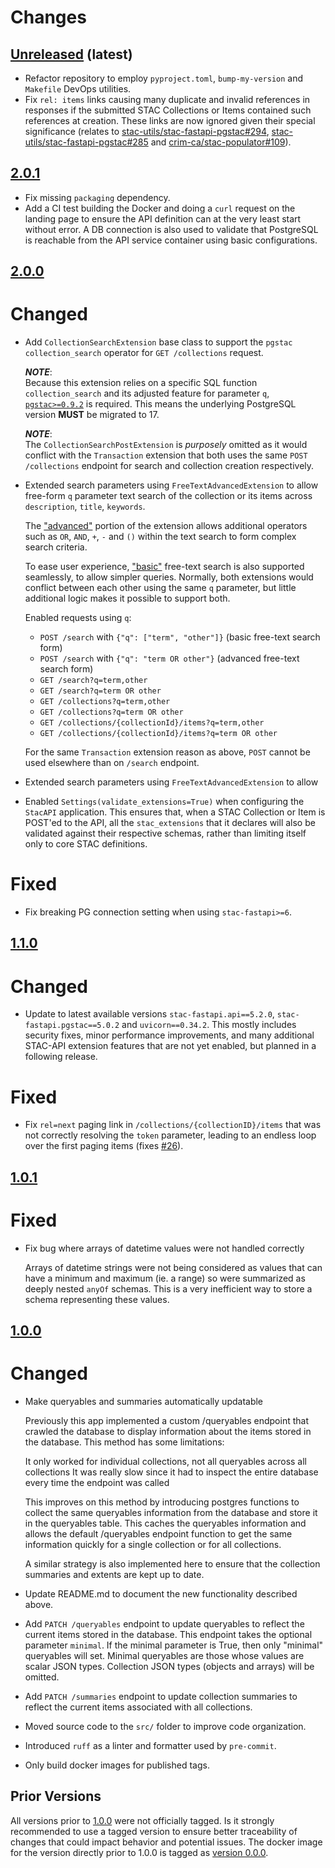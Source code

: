 # Changes

[Unreleased](https://github.com/crim-ca/stac-app/tree/main) (latest)
------------------------------------------------------------------------------------------------------------------

- Refactor repository to employ `pyproject.toml`, `bump-my-version` and `Makefile` DevOps utilities.
- Fix `rel: items` links causing many duplicate and invalid references in responses if the submitted STAC Collections
  or Items contained such references at creation. These links are now ignored given their special significance
  (relates to [stac-utils/stac-fastapi-pgstac#294](https://github.com/stac-utils/stac-fastapi-pgstac/pull/294),
  [stac-utils/stac-fastapi-pgstac#285](https://github.com/stac-utils/stac-fastapi-pgstac/issues/285) and
  [crim-ca/stac-populator#109](https://github.com/crim-ca/stac-populator/issues/109)).

[2.0.1](https://github.com/crim-ca/stac-app/tree/2.0.1)
------------------------------------------------------------------------------------------------------------------

- Fix missing `packaging` dependency.
- Add a CI test building the Docker and doing a `curl` request on the landing page to ensure the API definition
  can at the very least start without error. A DB connection is also used to validate that PostgreSQL is reachable
  from the API service container using basic configurations.

[2.0.0](https://github.com/crim-ca/stac-app/tree/2.0.0)
------------------------------------------------------------------------------------------------------------------

# Changed

- Add `CollectionSearchExtension` base class to support the `pgstac` `collection_search` operator 
  for `GET /collections` request.

  _**NOTE**_: <br>
  Because this extension relies on a specific SQL function `collection_search` and its adjusted feature
  for parameter `q`, [`pgstac>=0.9.2`](https://stac-utils.github.io/pgstac/release-notes/#v092) is required. This
  means the underlying PostgreSQL version **MUST** be migrated to 17.
  
  _**NOTE**_: <br>
  The `CollectionSearchPostExtension` is *purposely* omitted as it would conflict with the `Transaction` extension
  that both uses the same `POST /collections` endpoint for search and collection creation respectively.

- Extended search parameters using `FreeTextAdvancedExtension` to allow
  free-form `q` parameter text search of the collection or its items
  across `description`, `title`, `keywords`.

  The ["advanced"](https://github.com/stac-api-extensions/freetext-search?tab=readme-ov-file#advanced) portion of
  the extension allows additional operators such as `OR`, `AND`, `+`, `-` and `()` within the text search to form
  complex search criteria.

  To ease user experience, ["basic"](https://github.com/stac-api-extensions/freetext-search?tab=readme-ov-file#basic)
  free-text search is also supported seamlessly, to allow simpler queries. Normally, both extensions would conflict
  between each other using the same `q` parameter, but little additional logic makes it possible to support both.

  Enabled requests using `q`:

    - `POST /search` with `{"q": ["term", "other"]}` (basic free-text search form)
    - `POST /search` with `{"q": "term OR other"}` (advanced free-text search form)
    - `GET /search?q=term,other`
    - `GET /search?q=term OR other`
    - `GET /collections?q=term,other`
    - `GET /collections?q=term OR other`
    - `GET /collections/{collectionId}/items?q=term,other`
    - `GET /collections/{collectionId}/items?q=term OR other`

  For the same `Transaction` extension reason as above, `POST` cannot be used elsewhere than on `/search` endpoint.

- Extended search parameters using `FreeTextAdvancedExtension` to allow

- Enabled `Settings(validate_extensions=True)` when configuring the `StacAPI` application.
  This ensures that, when a STAC Collection or Item is POST'ed to the API, all the `stac_extensions` that it declares
  will also be validated against their respective schemas, rather than limiting itself only to core STAC definitions.

# Fixed

- Fix breaking PG connection setting when using ``stac-fastapi>=6``.

[1.1.0](https://github.com/crim-ca/stac-app/tree/1.1.0)
------------------------------------------------------------------------------------------------------------------

# Changed

- Update to latest available versions `stac-fastapi.api==5.2.0`, `stac-fastapi.pgstac==5.0.2` and `uvicorn==0.34.2`.
  This mostly includes security fixes, minor performance improvements, and many additional STAC-API extension features
  that are not yet enabled, but planned in a following release. 

# Fixed

- Fix `rel=next` paging link in `/collections/{collectionID}/items` that was not correctly resolving the `token`
  parameter, leading to an endless loop over the first paging items
  (fixes [#26](https://github.com/crim-ca/stac-app/issues/26)).

[1.0.1](https://github.com/crim-ca/stac-app/tree/1.0.1)
------------------------------------------------------------------------------------------------------------------

# Fixed

- Fix bug where arrays of datetime values were not handled correctly

  Arrays of datetime strings were not being considered as values that can have a minimum and
  maximum (ie. a range) so were summarized as deeply nested `anyOf` schemas. This is a very 
  inefficient way to store a schema representing these values.

[1.0.0](https://github.com/crim-ca/stac-app/tree/1.0.0)
------------------------------------------------------------------------------------------------------------------

# Changed

- Make queryables and summaries automatically updatable

  Previously this app implemented a custom /queryables endpoint that crawled the database to display information about the 
  items stored in the database. This method has some limitations:

  It only worked for individual collections, not all queryables across all collections
  It was really slow since it had to inspect the entire database every time the endpoint was called

  This improves on this method by introducing postgres functions to collect the same queryables information from the database and store it in the queryables table. This caches the queryables information and allows the default /queryables endpoint function to get the same information quickly for a single collection or for all collections.

  A similar strategy is also implemented here to ensure that the collection summaries and extents are kept up to date.

- Update README.md to document the new functionality described above.

- Add `PATCH /queryables` endpoint to update queryables to reflect the current items stored in the database.
  This endpoint takes the optional parameter `minimal`. If the minimal parameter is True, then only "minimal" 
  queryables will set. Minimal queryables are those whose values are scalar JSON types. Collection JSON types 
  (objects and arrays) will be omitted.

- Add `PATCH /summaries` endpoint to update collection summaries to reflect the current items associated with
  all collections.

- Moved source code to the `src/` folder to improve code organization.

- Introduced `ruff` as a linter and formatter used by `pre-commit`.

- Only build docker images for published tags.

Prior Versions
------------------------------------------------------------------------------------------------------------------

All versions prior to [1.0.0](https://github.com/crim-ca/stac-app/1.0.0) were not officially tagged.
Is it strongly recommended to use a tagged version to ensure better traceability of changes that could impact behavior
and potential issues.
The docker image for the version directly prior to 1.0.0 is tagged as [version 0.0.0](https://github.com/crim-ca/stac-app/pkgs/container/stac-app/113480762?tag=0.0.0).
